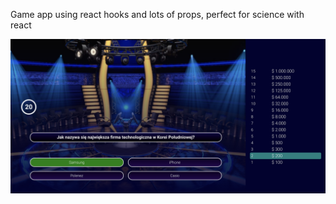 <p>Game app using react hooks and lots of props, perfect for science with react</p>

<div>
    <img src="public/img/screen.png"/>
</div>
